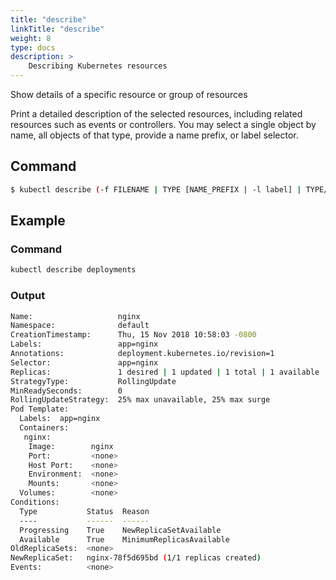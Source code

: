 ```yaml
---
title: "describe"
linkTitle: "describe"
weight: 8
type: docs
description: >
    Describing Kubernetes resources
---
```


Show details of a specific resource or group of resources

Print a detailed description of the selected resources, including related resources such as events or controllers. You may select a single object by name, all objects of that type, provide a name prefix, or label selector.

## Command
```bash
$ kubectl describe (-f FILENAME | TYPE [NAME_PREFIX | -l label] | TYPE/NAME)
```

## Example

### Command

```bash
kubectl describe deployments
```

### Output
```bash
Name:                   nginx
Namespace:              default
CreationTimestamp:      Thu, 15 Nov 2018 10:58:03 -0800
Labels:                 app=nginx
Annotations:            deployment.kubernetes.io/revision=1
Selector:               app=nginx
Replicas:               1 desired | 1 updated | 1 total | 1 available | 0 unavailable
StrategyType:           RollingUpdate
MinReadySeconds:        0
RollingUpdateStrategy:  25% max unavailable, 25% max surge
Pod Template:
  Labels:  app=nginx
  Containers:
   nginx:
    Image:        nginx
    Port:         <none>
    Host Port:    <none>
    Environment:  <none>
    Mounts:       <none>
  Volumes:        <none>
Conditions:
  Type           Status  Reason
  ----           ------  ------
  Progressing    True    NewReplicaSetAvailable
  Available      True    MinimumReplicasAvailable
OldReplicaSets:  <none>
NewReplicaSet:   nginx-78f5d695bd (1/1 replicas created)
Events:          <none>
```